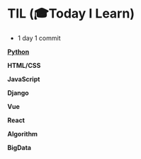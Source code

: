 # TIL (🎓Today I Learn)

- 1 day 1 commit



[**Python**](python)

**HTML/CSS**

**JavaScript**

**Django**

**Vue**

**React**

**Algorithm**

**BigData**

[](algorithm)
